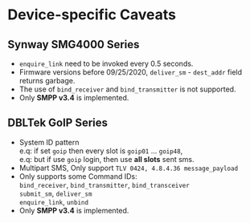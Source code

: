 # Device-specific Caveats

## Synway SMG4000 Series

- `enquire_link` need to be invoked every 0.5 seconds.
- Firmware versions before 09/25/2020, `deliver_sm` - `dest_addr` field returns garbage.
- The use of `bind_receiver` and `bind_transmitter` is not supported.
- Only **SMPP v3.4** is implemented.

## DBLTek GoIP Series

- System ID pattern<br/>e.q: if set `goip` then every slot is `goip01` ... `goip48`,<br>e.q: but if use `goip` login, then use **all slots** sent sms.
- Multipart SMS, Only support `TLV 0424, 4.8.4.36 message_payload`
- Only supports some Command IDs:<br>`bind_receiver`, `bind_transmitter`, `bind_transceiver`<br>`submit_sm`, `deliver_sm`<br>`enquire_link`, `unbind`
- Only **SMPP v3.4** is implemented.
